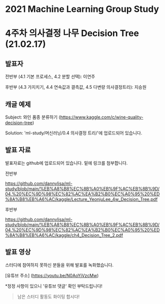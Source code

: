 # 2021 Machine Learning Group Study

# 4주차 의사결정 나무 Decision Tree (21.02.17)

## 발표자
  
  전반부 (4.1 기본 프로세스, 4.2 분할 선택): 이연주
  
  후반부 (4.3 가지치기, 4.4 연속값과 결측값, 4.5 다변량 의사결정트리): 지승원


## 캐글 예제
  
  Subject: 와인 품종 분류하기 (https://www.kaggle.com/c/wine-quality-decision-tree)
  
  Solution: 'ml-study/머신러닝/0.4 의사결정 트리/'에 업로드되어 있습니다.


## 발표 자료

발표자료는 github에 업로드되어 있습니다. 밑에 링크를 첨부합니다.

전반부

https://github.com/dannylisa/ml-study/blob/main/%EB%A8%B8%EC%8B%A0%EB%9F%AC%EB%8B%9D/04.%20%EC%9D%98%EC%82%AC%EA%B2%B0%EC%A0%95%20%ED%8A%B8%EB%A6%AC/kaggle/Lecture_YeonjuLee_4w_Decision_Tree.pdf

후반부

https://github.com/dannylisa/ml-study/blob/main/%EB%A8%B8%EC%8B%A0%EB%9F%AC%EB%8B%9D/04.%20%EC%9D%98%EC%82%AC%EA%B2%B0%EC%A0%95%20%ED%8A%B8%EB%A6%AC/kaggle/ch4_Decision_Tree_2.pdf



## 발표 영상

스터디에 참여하지 못하신 분들을 위해 발표를 녹화했습니다.

[유튜브 주소] (https://youtu.be/N0AoYjVzcMw)

*정정 사항이 있으니 '유튜브 댓글' 확인 부탁드립니다!



> 남은 스터디 활동도 화이팅 합시다!
